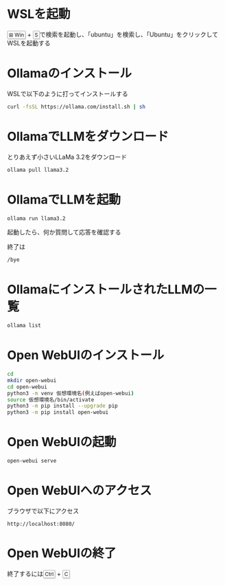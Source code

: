 # WSLを起動

<kbd class="keyboard-key nowrap" lang="en" style="border: 1px solid #aaa; border-radius: 2px; box-shadow: 1px 2px 2px #ddd; background-color: #f9f9f9; background-image: linear-gradient(top, #eee, #f9f9f9, #eee); padding: 1px 3px; font-family: inherit; font-size: 0.85em;"><span class="Unicode">⊞</span> Win</kbd>
+
<kbd class="keyboard-key nowrap" lang="en" style="border: 1px solid #aaa; border-radius: 2px; box-shadow: 1px 2px 2px #ddd; background-color: #f9f9f9; background-image: linear-gradient(top, #eee, #f9f9f9, #eee); padding: 1px 3px; font-family: inherit; font-size: 0.85em;">S</kbd>で検索を起動し、「ubuntu」を検索し、「Ubuntu」をクリックしてWSLを起動する

# Ollamaのインストール

WSLで以下のように打ってインストールする

```sh
curl -fsSL https://ollama.com/install.sh | sh
```

# OllamaでLLMをダウンロード

とりあえず小さいLLaMa 3.2をダウンロード

```sh
ollama pull llama3.2
```

# OllamaでLLMを起動
```sh
ollama run llama3.2
```

起動したら、何か質問して応答を確認する

終了は
```sh
/bye
```

# OllamaにインストールされたLLMの一覧
```sh
ollama list
```

# Open WebUIのインストール
```sh
cd
mkdir open-webui
cd open-webui
python3 -m venv 仮想環境名(例えばopen-webui)
source 仮想環境名/bin/activate
python3 -m pip install --upgrade pip
python3 -m pip install open-webui
```

# Open WebUIの起動
```sh
open-webui serve
```

# Open WebUIへのアクセス

ブラウザで以下にアクセス
```
http://localhost:8080/
```

# Open WebUIの終了
終了するには<kbd class="keyboard-key nowrap" lang="en" style="border: 1px solid #aaa; border-radius: 2px; box-shadow: 1px 2px 2px #ddd; background-color: #f9f9f9; background-image: linear-gradient(top, #eee, #f9f9f9, #eee); padding: 1px 3px; font-family: inherit; font-size: 0.85em;">Ctrl</kbd>
+
<kbd class="keyboard-key nowrap" lang="en" style="border: 1px solid #aaa; border-radius: 2px; box-shadow: 1px 2px 2px #ddd; background-color: #f9f9f9; background-image: linear-gradient(top, #eee, #f9f9f9, #eee); padding: 1px 3px; font-family: inherit; font-size: 0.85em;">C</kbd>
